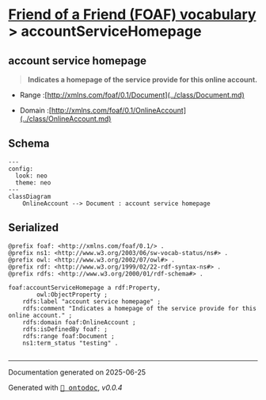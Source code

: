 # [Friend of a Friend (FOAF) vocabulary](../homepage.md) > accountServiceHomepage
<a name="accountServiceHomepage"></a>
## account service homepage

> **Indicates a homepage of the service provide for this online account.**


- Range :[http://xmlns.com/foaf/0.1/Document](../class/Document.md)

- Domain :[http://xmlns.com/foaf/0.1/OnlineAccount](../class/OnlineAccount.md)

## Schema

```mermaid
---
config:
  look: neo
  theme: neo
---
classDiagram
    OnlineAccount --> Document : account service homepage
```

## Serialized

```ttl
@prefix foaf: <http://xmlns.com/foaf/0.1/> .
@prefix ns1: <http://www.w3.org/2003/06/sw-vocab-status/ns#> .
@prefix owl: <http://www.w3.org/2002/07/owl#> .
@prefix rdf: <http://www.w3.org/1999/02/22-rdf-syntax-ns#> .
@prefix rdfs: <http://www.w3.org/2000/01/rdf-schema#> .

foaf:accountServiceHomepage a rdf:Property,
        owl:ObjectProperty ;
    rdfs:label "account service homepage" ;
    rdfs:comment "Indicates a homepage of the service provide for this online account." ;
    rdfs:domain foaf:OnlineAccount ;
    rdfs:isDefinedBy foaf: ;
    rdfs:range foaf:Document ;
    ns1:term_status "testing" .


```

---

Documentation generated on 2025-06-25

Generated with <kbd>[📑 ontodoc](https://github.com/StephaneBranly/ontodoc)</kbd>, *v0.0.4*